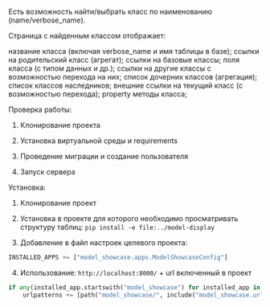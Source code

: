 Есть возможность найти/выбрать класс по наименованию (name/verbose_name).

Страница с найденным классом отображает:

название класса (включая verbose_name и имя таблицы в базе);
ссылки на родительский класс (агрегат);
ссылки на базовые классы;
поля класса (с типом данных и др.);
ссылки на другие классы с возможностью перехода на них;
список дочерних классов (агрегация);
список классов наследников;
внешние ссылки на текущий класс (с возможностью перехода);
property методы класса;

Проверка работы:

1. Клонирование проекта

2. Установка виртуальной среды и requirements

3. Проведение миграции и создание пользователя

4. Запуск сервера

Установка: 

1. Клонирование проект

2. Установка в проекте для которого необходимо просматривать структуру таблиц:
`pip install -e file:../model-display`

3. Добавление в файл настроек целевого проекта:
``` python
INSTALLED_APPS += ["model_showcase.apps.ModelShowcaseConfig"]
```

4. Использование: `http://localhost:8000/` + url включенный в проект

``` python
if any(installed_app.startswith("model_showcase") for installed_app in settings.INSTALLED_APPS):
    urlpatterns += [path("model_showcase/", include("model_showcase.urls"))]
```
